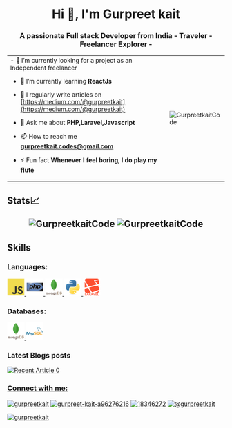 <h1 align="center">Hi 👋, I'm Gurpreet kait</h1>
<h3 align="center">A passionate Full stack Developer from India - Traveler - Freelancer Explorer -</h3>

<table align="center">
  <tr>
    <td>
- 🔭 I’m currently looking for a project as an Independent freelancer

- 🌱 I’m currently learning **ReactJs**

- 📝 I regularly write articles on [https://medium.com/@gurpreetkait](https://medium.com/@gurpreetkait)

- 💬 Ask me about **PHP,Laravel,Javascript**

- 📫 How to reach me **gurpreetkait.codes@gmail.com**

- ⚡ Fun fact **Whenever I feel boring, I do play my flute**
    </td>
    <td>
      <p> <img src="https://encrypted-tbn0.gstatic.com/images?q=tbn:ANd9GcTRIQJq_AV1kersDgVIw0QyfkOaImImqexmWGkK6aGCXw&s" alt="GurpreetkaitCode" /></p>
      </td>
  </tr>
  </table>
 

## Stats📈 <p align="center"> <img width="40%" src="https://github-readme-stats.vercel.app/api/top-langs?username=GurpreetkaitCode&show_icons=true&theme=dracula&title_color=ff8000&text_color=ffffff&bg_color=6a6a6a&locale=en&layout=compact&hide_border=true" alt="GurpreetkaitCode" />  <img width="48%" src="https://github-readme-stats.vercel.app/api?username=GurpreetkaitCode&show_icons=true&theme=dracula&title_color=ff8000&text_color=ffffff&bg_color=6a6a6a&locale=en&hide_border=true" alt="GurpreetkaitCode" /></p>


## Skills
<h3 align="left">Languages:</h3>
<p align="left"> <a href="https://developer.mozilla.org/en-US/docs/Web/JavaScript" target="_blank" rel="noreferrer"> <img src="https://raw.githubusercontent.com/devicons/devicon/master/icons/javascript/javascript-original.svg" alt="javascript" width="40" height="40"/> </a> <a href="https://www.php.net" target="_blank" rel="noreferrer"> <img src="https://raw.githubusercontent.com/devicons/devicon/master/icons/php/php-original.svg" alt="php" width="40" height="40"/> </a> <a href="https://www.python.org" target="_blank" rel="noreferrer"><img src="https://raw.githubusercontent.com/devicons/devicon/master/icons/mongodb/mongodb-original-wordmark.svg" alt="mongodb" width="40" height="40"/> </a> <a href="https://www.mysql.com/" target="_blank" rel="noreferrer"> <img src="https://raw.githubusercontent.com/devicons/devicon/master/icons/python/python-original.svg" alt="python" width="40" height="40"/> </a><a href="https://laravel.com/" target="_blank" rel="noreferrer"> <img src="https://raw.githubusercontent.com/devicons/devicon/master/icons/laravel/laravel-plain-wordmark.svg" alt="laravel" width="40" height="40"/> </a>
</p>

<h3 align="left">Databases:</h3>
<p align="left"> <a href="https://www.mongodb.com/" target="_blank" rel="noreferrer"> <img src="https://raw.githubusercontent.com/devicons/devicon/master/icons/mongodb/mongodb-original-wordmark.svg" alt="mongodb" width="40" height="40"/> </a> <a href="https://www.mysql.com/" target="_blank" rel="noreferrer"> <img src="https://raw.githubusercontent.com/devicons/devicon/master/icons/mysql/mysql-original-wordmark.svg" alt="mysql" width="40" height="40"/> </a> </p>

### Latest Blogs posts
<a target="_blank" href="https://github-readme-medium-recent-article.vercel.app/medium/@gurpreetkait/0"><img src="https://github-readme-medium-recent-article.vercel.app/medium/@gurpreetkait/0" alt="Recent Article 0"> 
  
 
<!--START_SECTION:activity-->
<!--END_SECTION:activity-->
  
<h3 align="left">Connect with me:</h3>
<p align="left">
<a href="https://twitter.com/gurpreetkait" target="blank"><img align="center" src="https://raw.githubusercontent.com/rahuldkjain/github-profile-readme-generator/master/src/images/icons/Social/twitter.svg" alt="gurpreetkait" height="30" width="40" /></a>
<a href="https://linkedin.com/in/gurpreet-kait-a96276216" target="blank"><img align="center" src="https://raw.githubusercontent.com/rahuldkjain/github-profile-readme-generator/master/src/images/icons/Social/linked-in-alt.svg" alt="gurpreet-kait-a96276216" height="30" width="40" /></a>
<a href="https://stackoverflow.com/users/18346272" target="blank"><img align="center" src="https://raw.githubusercontent.com/rahuldkjain/github-profile-readme-generator/master/src/images/icons/Social/stack-overflow.svg" alt="18346272" height="30" width="40" /></a>
<a href="https://medium.com/@gurpreetkait" target="blank"><img align="center" src="https://raw.githubusercontent.com/rahuldkjain/github-profile-readme-generator/master/src/images/icons/Social/medium.svg" alt="@gurpreetkait" height="30" width="40" /></a>
</p>
<p align="left"> <a href="https://twitter.com/gurpreetkait" target="blank"><img src="https://img.shields.io/twitter/follow/gurpreetkait?logo=twitter&style=for-the-badge" alt="gurpreetkait" /></a> </p>
<!---
GurpreetkaitCode/GurpreetkaitCode is a ✨ special ✨ repository because its `README.md` (this file) appears on your GitHub profile.
You can click the Preview link to take a look at your changes.
--->
